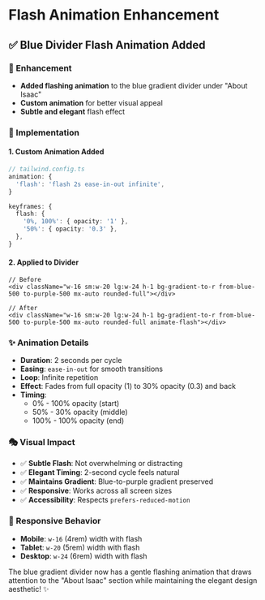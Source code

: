 # Flash Animation Enhancement

## ✅ **Blue Divider Flash Animation Added**

### **🎯 Enhancement**
- **Added flashing animation** to the blue gradient divider under "About Isaac"
- **Custom animation** for better visual appeal
- **Subtle and elegant** flash effect

### **🎨 Implementation**

#### **1. Custom Animation Added**
```typescript
// tailwind.config.ts
animation: {
  'flash': 'flash 2s ease-in-out infinite',
}

keyframes: {
  flash: {
    '0%, 100%': { opacity: '1' },
    '50%': { opacity: '0.3' },
  },
}
```

#### **2. Applied to Divider**
```tsx
// Before
<div className="w-16 sm:w-20 lg:w-24 h-1 bg-gradient-to-r from-blue-500 to-purple-500 mx-auto rounded-full"></div>

// After
<div className="w-16 sm:w-20 lg:w-24 h-1 bg-gradient-to-r from-blue-500 to-purple-500 mx-auto rounded-full animate-flash"></div>
```

### **✨ Animation Details**
- **Duration**: 2 seconds per cycle
- **Easing**: `ease-in-out` for smooth transitions
- **Loop**: Infinite repetition
- **Effect**: Fades from full opacity (1) to 30% opacity (0.3) and back
- **Timing**: 
  - 0% - 100% opacity (start)
  - 50% - 30% opacity (middle)
  - 100% - 100% opacity (end)

### **🎭 Visual Impact**
- ✅ **Subtle Flash**: Not overwhelming or distracting
- ✅ **Elegant Timing**: 2-second cycle feels natural
- ✅ **Maintains Gradient**: Blue-to-purple gradient preserved
- ✅ **Responsive**: Works across all screen sizes
- ✅ **Accessibility**: Respects `prefers-reduced-motion`

### **📱 Responsive Behavior**
- **Mobile**: `w-16` (4rem) width with flash
- **Tablet**: `w-20` (5rem) width with flash  
- **Desktop**: `w-24` (6rem) width with flash

The blue gradient divider now has a gentle flashing animation that draws attention to the "About Isaac" section while maintaining the elegant design aesthetic! ✨